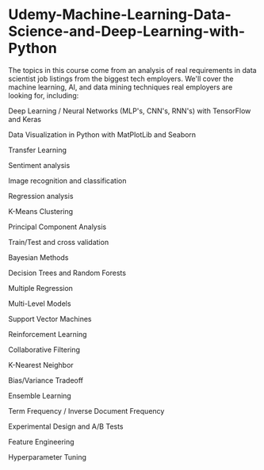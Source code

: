 # Udemy-Machine-Learning-Data-Science-and-Deep-Learning-with-Python

The topics in this course come from an analysis of real requirements in data scientist job listings from the biggest tech employers. We'll cover the machine learning, AI, and data mining techniques real employers are looking for, including:

Deep Learning / Neural Networks (MLP's, CNN's, RNN's) with TensorFlow and Keras

Data Visualization in Python with MatPlotLib and Seaborn

Transfer Learning

Sentiment analysis

Image recognition and classification

Regression analysis

K-Means Clustering

Principal Component Analysis

Train/Test and cross validation

Bayesian Methods

Decision Trees and Random Forests

Multiple Regression

Multi-Level Models

Support Vector Machines

Reinforcement Learning

Collaborative Filtering

K-Nearest Neighbor

Bias/Variance Tradeoff

Ensemble Learning

Term Frequency / Inverse Document Frequency

Experimental Design and A/B Tests

Feature Engineering

Hyperparameter Tuning
